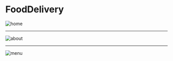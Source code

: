# FoodDelivery

![home](https://user-images.githubusercontent.com/68359459/123864597-53429800-d901-11eb-95f6-603380079439.png)

***

![about](https://user-images.githubusercontent.com/68359459/123864611-563d8880-d901-11eb-9330-2c78074cd8e4.png)

***

![menu](https://user-images.githubusercontent.com/68359459/123864620-59387900-d901-11eb-94b3-ff17976db5f4.png)

